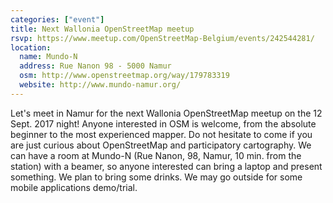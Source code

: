 ```yaml
---
categories: ["event"]
title: Next Wallonia OpenStreetMap meetup
rsvp: https://www.meetup.com/OpenStreetMap-Belgium/events/242544281/
location:
  name: Mundo-N
  address: Rue Nanon 98 - 5000 Namur
  osm: http://www.openstreetmap.org/way/179783319
  website: http://www.mundo-namur.org/
---
```

Let's meet in Namur for the next Wallonia OpenStreetMap meetup on the 12 Sept. 2017 night! Anyone interested in OSM is welcome, from the absolute beginner to the most experienced mapper. Do not hesitate to come if you are just curious about OpenStreetMap and participatory cartography. We can have a room at Mundo-N (Rue Nanon, 98, Namur, 10 min. from the station) with a beamer, so anyone interested can bring a laptop and present something. We plan to bring some drinks. We may go outside for some mobile applications demo/trial. 

